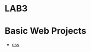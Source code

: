 # LAB3
 
<h1>Basic Web Projects</h1>

<ul>
    <li><a href="css/index.html" target="_blank">css</a></li>  
</ul>